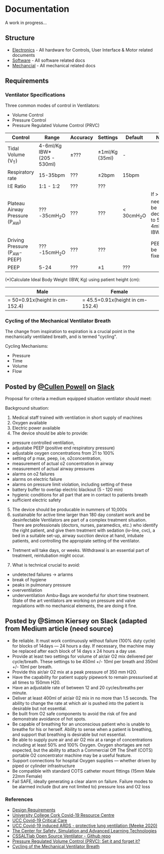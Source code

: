 # Documentation

A work in progress...

## Structure
* [Electronics](/documents/electronics) - All hardware for Controls, User Interface & Motor related documents
* [Software](/documents/electronics) - All software related docs
* [Mechancial](/documents/electronics) - All mechanical related docs

## Requirements

### Ventilator Specifications
Three common modes of control in Ventilators:
* Volume Control
* Pressure Control
* Pressure Regulated Volume Control (PRVC)

|Control|Range|Accuracy|Settings|Default|Notes|
|---|---|---|---|---|---|
|Tidal Volume (V<sub>T</sub>)|4-6ml/Kg IBW*<br>(205 - 530ml)|±???|±1ml/Kg<br>(35ml)|-|
|Respiratory rate|15-35bpm|???|±2bpm|15bpm
|I:E Ratio|1:1 - 1:2|???|???|
|Plateau Airway Pressure (P<sub>AW</sub>)|???-35cmH<sub>2</sub>O|???|???|< 30cmH<sub>2</sub>O|If > 35 V<sub>T</sub> needs to be decreased to 5 or 4ml/Kg IBW
|Driving Pressure<br>(P<sub>AW</sub>-PEEP)|???-15cmH<sub>2</sub>O|???|???| |PEEP may be fixed???|
|PEEP|5-24|???|±1|???|

(*)Calculate Ideal Body Weight (IBW, Kg) using patient height (cm):

|Male|Female|
|---|---|
|= 50+0.91x(height in cm-152.4)|= 45.5+0.91x(height in cm-152.4)

### Cycling of the Mechanical Ventilator Breath
The change from inspiration to expiration is a crucial point in the mechanically ventilated breath, and is termed "cycling".

Cycling Mechanisms:
* Pressure
* Time
* Volume
* Flow


## Posted by [@Cullen Powell](https://app.slack.com/team/U010CERKB0U) on [Slack](https://osventilator.slack.com/archives/C0103CK03RC/p1584662845336700)

Proposal for criteria a medium equipped situation ventilator should meet:

Background situation:
1. Medical staff trained with ventilation in short supply of machines
2. Oxygen available
3. Electric power available
4. The device should be able to provide:
* pressure controlled ventilation,
* adjustabe PEEP (positive end respiratory pressure)
* adjustable oxygen concentrations from 21 to 100%
* setting of p max, peep, i:e, o2concentration,
* measurement of actual o2 concentration in airway
* measurement of actual airway pressures
* alarms on o2 failures
* alarms on electric failure
* alarms on pressure limit violation, including setting of these
* battery buffer to overlap electric blackout (5 - 120 min)
* hygienic conditions for all part that are in contact to patients breath
* sufficient electric safety
5. The device should be producable in nummers of 10,000s
6. sustainable for active time larger than 180 day constant work and be desinfectable
Ventilators are part of a complex treatment situation.
There are professionals (doctors, nurses, paramedics, etc.) who identify the right patient,
and give them treatment with sedation (iv-line, cvc), a bed in a suitable set-up, airway sucction device at hand, intubate patients, and controlling the appropiate setting of the ventilator.
- Tretment will take days, or weeks. Withdrawal is an essential part of treatment, reintubation might occur.
7. What is technical crucial to avoid:
* undetected failures -> arlarms
* break of hygiene
* peaks in pulmonary pressure
* overventilation
* underventilation
Ambu-Bags are wonderful for short time treatment.
State of the art ventilators are working on pressure and valve regulations with no mechanical elements, the are doing it fine.

## Posted by @Simon Kiersey on Slack (adapted from Medium article (need source)

- Be reliable. It must work continuously without failure (100% duty cycle) for blocks of 14days — 24 hours a day. If necessary, the machine may be replaced after each block of 14 days x 24 hours a day use.
- Provide at least two settings for volume of air/air O2 mix delivered per cycle/breath. These settings to be 450ml +/- 10ml per breath and 350ml +/- 10ml per breath.
- Provide this air/air O2 mix at a peak pressure of 350 mm H2O.
- Have the capability for patient supply pipework to remain pressurised at all times to 150mm H20.
- Have an adjustable rate of between 12 and 20 cycles/breaths per minute.
- Deliver at least 400ml of air/air 02 mix in no more than 1.5 seconds. The ability to change the rate at which air is pushed into the patient is desirable but not essential.
- Be built from O2 safe components to avoid the risk of fire and demonstrate avoidance of hot spots.
- Be capable of breathing for an unconscious patient who is unable to breathe for his or herself. Ability to sense when a patient is breathing, and support that breathing is desirable but not essential.
- Be able to supply pure air and air O2 mix at a range of concentrations including at least 50% and 100% Oxygen. Oxygen shortages are not expected, but the ability to attach a Commercial Off The Shelf (COTS) portable O2 concentrator machine may be a useful feature.
- Support connections for hospital Oxygen supplies — whether driven by piped or cylinder infrastructure
- Be compatible with standard COTS catheter mount fittings (15mm Male 22mm Female)
- Fail SAFE, ideally generating a clear alarm on failure. Failure modes to be alarmed include (but are not limited to) pressure loss and O2 loss

### References
* [Design Requirements](/documents/design-requirements.md)
* [University College Cork Covid-19 Resource Centre](https://ucc.instructure.com/courses/22984)
* [UCC Covid-19 Critical Care](https://ucc.instructure.com/courses/22984/pages/critical-care)
* [UCC Covid-19 induced ARDS - protective lung ventilation (Meeke 2020)](https://ucc.instructure.com/courses/22984/files/1700272/download?wrap=1)
* [The Center for Safety, Simulation and Advanced Learning Technologies](https://simulation.health.ufl.edu/technology-development/open-source-ventilator-project/)
* [CSSALTlab Open Source Ventilator - Github repo](https://github.com/CSSALTlab/Open_Source_Ventilator)
* [Pressure Regulated Volume Control (PRVC): Set it and forget it?](https://www.sciencedirect.com/science/article/pii/S2213007118303757)
* [Cycling of the Mechanical Ventilator Breath](http://rc.rcjournal.com/content/56/1/52)
